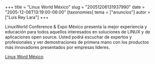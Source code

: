 +++
title = "Linux World México"
slug = "20051206131937990"
date = "2005-12-06T13:19:00-06:00"
[taxonomies]
tema = ["anuncios"]
autor = ["Luis Rey Lara"]
+++

LinuxWorld Conference & Expo México presenta la mejor experiencia y
educación para todos aquellos interesados en soluciones de LINUX y de
aplicaciones open source. Usted podrá escuchar de expertos y
profesionales y ver demostraciones de primera mano con los productos más
innovadores presentados por empresas líderes.

[Linux Word México](http://www.linuxworldexpo.com.mx/)

